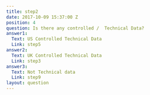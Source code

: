 ```yaml
---
title: step2
date: 2017-10-09 15:37:00 Z
position: 4
question: Is there any controlled /  Technical Data?
answer1:
  Text: US Controlled Technical Data
  Link: step5
answer2:
  Text: UK Controlled Technical Data
  Link: step3
answer3:
  Text: Not Technical data
  Link: step9
layout: question
---
```



